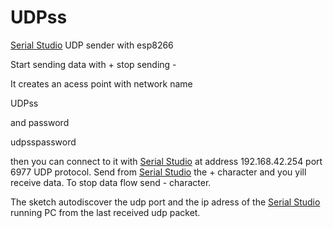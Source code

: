 # UDPss
[Serial Studio](https://github.com/Serial-Studio/Serial-Studio) UDP sender with esp8266

Start sending data with + stop sending -

It creates an acess point with network name 

UDPss

and password

udpsspassword

then you can connect to it with [Serial Studio](https://github.com/Serial-Studio/Serial-Studio) at address 192.168.42.254 port 6977 UDP protocol.
Send from [Serial Studio](https://github.com/Serial-Studio/Serial-Studio) the + character and you yill receive data.
To stop data flow send - character.

The sketch autodiscover the udp port and the ip adress of the [Serial Studio](https://github.com/Serial-Studio/Serial-Studio) running PC from the last received udp packet.
